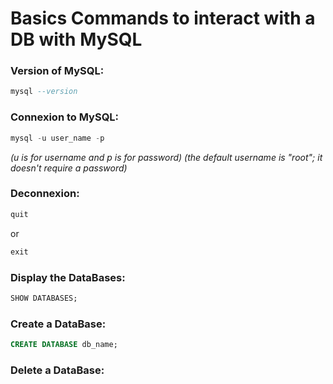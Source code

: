 # Basics Commands to interact with a DB with MySQL

### Version of MySQL:
```sql
mysql --version
```

### Connexion to MySQL:
```sql
mysql -u user_name -p
```
_(u is for username and p is for password)_
_(the default username is "root"; it doesn't require a password)_

### Deconnexion:
```sql
quit
```
or 
```sql
exit
```
### Display the DataBases:
```sql
SHOW DATABASES;
```

### Create a DataBase:
```sql
CREATE DATABASE db_name;
```

### Delete a DataBase:
